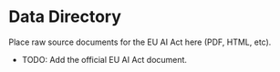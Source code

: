 # Data Directory

Place raw source documents for the EU AI Act here (PDF, HTML, etc).

- TODO: Add the official EU AI Act document. 